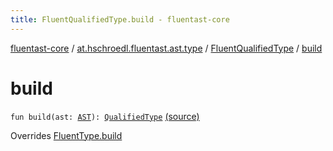 ```yaml
---
title: FluentQualifiedType.build - fluentast-core
---
```


[fluentast-core](../../index.html) / [at.hschroedl.fluentast.ast.type](../index.html) / [FluentQualifiedType](index.html) / [build](.)

# build

`fun build(ast: `[`AST`](https://help.eclipse.org/neon/topic/org.eclipse.jdt.doc.isv/reference/api/org/eclipse/jdt/core/dom/AST.html)`): `[`QualifiedType`](https://help.eclipse.org/neon/topic/org.eclipse.jdt.doc.isv/reference/api/org/eclipse/jdt/core/dom/QualifiedType.html) [(source)](http://github.com/hschroedl/fluentast/tree/master/core/at.hschroedl.fluentast/ast/type/Type.kt#L19)

Overrides [FluentType.build](../-fluent-type/build.html)

